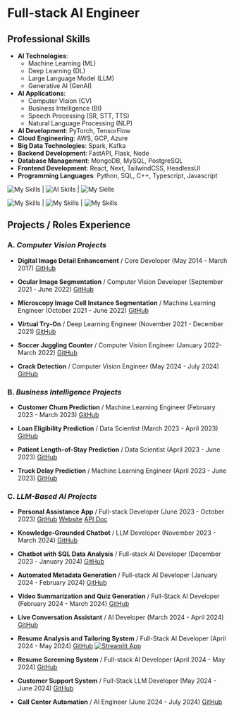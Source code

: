 # **Full-stack AI Engineer**


## Professional Skills

- **AI Technologies**:  
  * Machine Learning (ML)
  * Deep Learning (DL)
  * Large Language Model (LLM)
  * Generative AI (GenAI)
- **AI Applications**:
  * Computer Vision (CV)
  * Business Intelligence (BI)
  * Speech Processing (SR, STT, TTS)
  * Natural Language Processing (NLP)
- **AI Development**: PyTorch, TensorFlow
- **Cloud Engineering**: AWS, GCP, Azure
- **Big Data Technologies**: Spark, Kafka
- **Backend Development**: FastAPI, Flask, Node
- **Database Management**: MongoDB, MySQL, PostgreSQL
- **Frontend Development**: React, Next, TailwindCSS, HeadlessUI
- **Programming Languages**: Python, SQL, C++, Typescript, Javascript

![My Skills](https://skillicons.dev/icons?i=aws,gcp,azure) | ![AI Skills](https://skillicons.dev/icons?i=ai,aiscript,pytorch) | ![My Skills](https://skillicons.dev/icons?i=py,ts)

![My Skills](https://skillicons.dev/icons?i=fastapi,flask,nodejs) | ![My Skills](https://skillicons.dev/icons?i=mongodb,mysql,postgres) | ![My Skills](https://skillicons.dev/icons?i=react,tailwind)


## Projects / Roles Experience

### A. *Computer Vision Projects*

- **Digital Image Detail Enhancement** / Core Developer (May 2014 - March 2017) [GitHub](https://github.com/SanhyewNg/Digital-Image-Detail-Enhancement)

- **Ocular Image Segmentation** / Computer Vision Developer (September 2021 - June 2022) [GitHub](https://github.com/SanhyewNg/Ocular-Image-Segmentation)

- **Microscopy Image Cell Instance Segmentation** / Machine Learning Engineer (October 2021 - June 2022) [GitHub](https://github.com/SanhyewNg/Microscopy-Image-Cell-Instance-Segmentation)

- **Virtual Try-On** / Deep Learning Engineer (November 2021 - December 2021) [GitHub](https://github.com/SanhyewNg/Virtual-Try-On)

- **Soccer Juggling Counter** / Computer Vision Engineer (January 2022- March 2022) [GitHub](https://github.com/SanhyewNg/Soccer-Juggling-Counter)

- **Crack Detection** / Computer Vision Engineer (May 2024 - July 2024) [GitHub](https://github.com/SanhyewNg/Crack-Detection)


### B. *Business Intelligence Projects*

- **Customer Churn Prediction** / Machine Learning Engineer (February 2023 - March 2023) [GitHub](https://github.com/SanhyewNg/Customer-Churn-Prediction)

- **Loan Eligibility Prediction** / Data Scientist (March 2023 - April 2023) [GitHub](https://github.com/SanhyewNg/Loan-Eligibility-Prediction)

- **Patient Length-of-Stay Prediction** / Data Scientist (April 2023 - June 2023) [GitHub](https://github.com/SanhyewNg/Patient-Length-of-Stay-Prediction)

- **Truck Delay Prediction** / Machine Learning Engineer (April 2023 - June 2023) [GitHub](https://github.com/SanhyewNg/Truck-Delay-Prediction)


### C. *LLM-Based AI Projects*

- **Personal Assistance App** / Full-stack Developer (June 2023 - October 2023) [GitHub](https://github.com/SanhyewNg/Personal-Assistance-App) [Website](https://web-sanai.onrender.com) [API Doc](https://api-sanai.onrender.com/docs)

- **Knowledge-Grounded Chatbot** / LLM Developer (November 2023 - March 2024) [GitHub](https://github.com/SanhyewNg/Knowledge-Grounded-Chatbot)

- **Chatbot with SQL Data Analysis** / Full-stack AI Developer (December 2023 - January 2024) [GitHub](https://github.com/SanhyewNg/Chatbot-with-SQL-Data-Analysis)

- **Automated Metadata Generation** / Full-stack AI Developer (January 2024 - February 2024) [GitHub](https://github.com/SanhyewNg/Automated-Metadata-Generation)

- **Video Summarization and Quiz Generation** / Full-Stack AI Developer (February 2024 - March 2024) [GitHub](https://github.com/SanhyewNg/Video-Summarization-and-Quiz-Generation)

- **Live Conversation Assistant** / AI Developer (March 2024 - April 2024) [GitHub](https://github.com/SanhyewNg/Live-Conversation-Assistant)

- **Resume Analysis and Tailoring System** / Full-Stack AI Developer  (April 2024 - May 2024) [GitHub](https://github.com/SanhyewNg/ResumeAnaTailor) [![Streamlit App](https://static.streamlit.io/badges/streamlit_badge_black_white.svg)](https://resanatailor.streamlit.app)

- **Resume Screening System** / Full-stack AI Developer (April 2024 - May 2024)  [GitHub](https://github.com/SanhyewNg/Resume-Screening-System)

- **Customer Support System** / Full-Stack LLM Developer (May 2024 - June 2024)  [GitHub](https://github.com/SanhyewNg/Customer-Support-System)

- **Call Center Automation**  / AI Engineer (June 2024 - July 2024)  [GitHub](https://github.com/SanhyewNg/Call-Center-Automation) 



<!---
SanhyewNg/SanhyewNg is a ✨ special ✨ repository because its `README.md` (this file) appears on your GitHub profile.
You can click the Preview link to take a look at your changes.
--->
